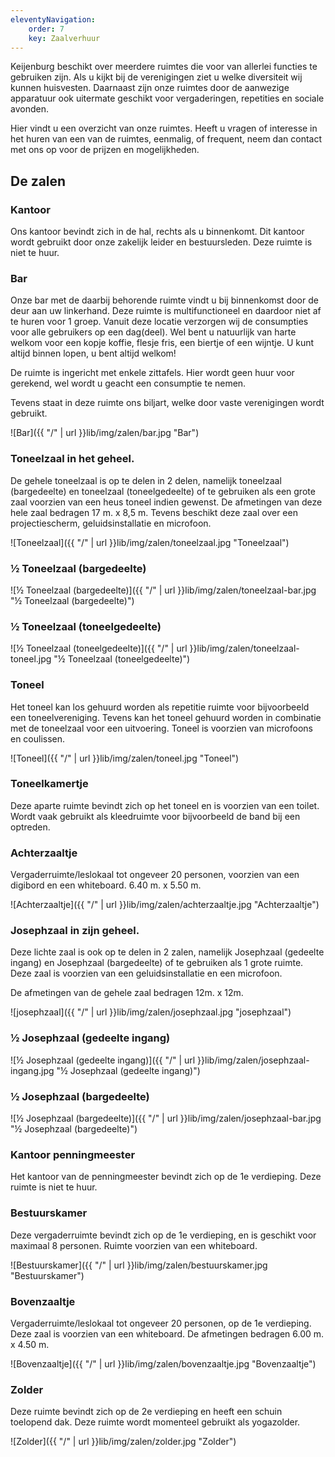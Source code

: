 ```yaml
---
eleventyNavigation:
    order: 7
    key: Zaalverhuur
---
```


Keijenburg beschikt over meerdere ruimtes die voor van allerlei functies te gebruiken zijn. Als u kijkt bij de verenigingen ziet u welke diversiteit wij kunnen huisvesten. Daarnaast zijn onze ruimtes door de aanwezige apparatuur ook uitermate geschikt voor vergaderingen, repetities en sociale avonden.

Hier vindt u een overzicht van onze ruimtes.
Heeft u vragen of interesse in het huren van een van de ruimtes, eenmalig, of frequent, neem dan contact met ons op voor de prijzen en mogelijkheden.

## De zalen

### Kantoor
Ons kantoor bevindt zich in de hal, rechts als u binnenkomt. Dit kantoor wordt gebruikt door onze zakelijk leider en bestuursleden. Deze ruimte is niet te huur.

### Bar
Onze bar met de daarbij behorende ruimte vindt u bij binnenkomst door de deur aan uw linkerhand. Deze ruimte is multifunctioneel en daardoor niet af te huren voor 1 groep. Vanuit deze locatie verzorgen wij de consumpties voor alle gebruikers op een dag(deel). Wel bent u natuurlijk van harte welkom voor een kopje koffie, flesje fris, een biertje of een wijntje. U kunt altijd binnen lopen, u bent altijd welkom!

De ruimte is ingericht met enkele zittafels. Hier wordt geen huur voor gerekend, wel wordt u geacht een consumptie te nemen.

Tevens staat in deze ruimte ons biljart, welke door vaste verenigingen wordt gebruikt.

![Bar]({{ "/" | url }}lib/img/zalen/bar.jpg "Bar")

### Toneelzaal in het geheel.
De gehele toneelzaal is op te delen in 2 delen, namelijk toneelzaal (bargedeelte) en toneelzaal (toneelgedeelte) of te gebruiken als een grote zaal voorzien van een heus toneel indien gewenst. De afmetingen van deze hele zaal bedragen 17 m. x 8,5 m.
Tevens beschikt deze zaal over een projectiescherm, geluidsinstallatie en microfoon.

![Toneelzaal]({{ "/" | url }}lib/img/zalen/toneelzaal.jpg "Toneelzaal")

### ½ Toneelzaal (bargedeelte)

![½ Toneelzaal (bargedeelte)]({{ "/" | url }}lib/img/zalen/toneelzaal-bar.jpg "½ Toneelzaal (bargedeelte)")

### ½ Toneelzaal (toneelgedeelte)

![½ Toneelzaal (toneelgedeelte)]({{ "/" | url }}lib/img/zalen/toneelzaal-toneel.jpg "½ Toneelzaal (toneelgedeelte)")

### Toneel
Het toneel kan los gehuurd worden als repetitie ruimte voor bijvoorbeeld een toneelvereniging. Tevens kan het toneel gehuurd worden in combinatie met de toneelzaal voor een uitvoering.
Toneel is voorzien van microfoons en coulissen.

![Toneel]({{ "/" | url }}lib/img/zalen/toneel.jpg "Toneel")

### Toneelkamertje
Deze aparte ruimte bevindt zich op het toneel en is voorzien van een toilet. Wordt vaak gebruikt als kleedruimte voor bijvoorbeeld de band bij een optreden.

### Achterzaaltje
Vergaderruimte/leslokaal tot ongeveer 20 personen, voorzien van een digibord en een whiteboard. 6.40 m. x 5.50 m.

![Achterzaaltje]({{ "/" | url }}lib/img/zalen/achterzaaltje.jpg "Achterzaaltje")

### Josephzaal in zijn geheel.
Deze lichte zaal is ook op te delen in 2 zalen, namelijk Josephzaal (gedeelte ingang) en Josephzaal (bargedeelte) of te gebruiken als 1 grote ruimte. Deze zaal is voorzien van een geluidsinstallatie en een microfoon.

De afmetingen van de gehele zaal bedragen 12m. x 12m.

![josephzaal]({{ "/" | url }}lib/img/zalen/josephzaal.jpg "josephzaal")

### ½ Josephzaal (gedeelte ingang)

![½ Josephzaal (gedeelte ingang)]({{ "/" | url }}lib/img/zalen/josephzaal-ingang.jpg "½ Josephzaal (gedeelte ingang)")

### ½ Josephzaal (bargedeelte)

![½ Josephzaal (bargedeelte)]({{ "/" | url }}lib/img/zalen/josephzaal-bar.jpg "½ Josephzaal (bargedeelte)")

### Kantoor penningmeester
Het kantoor van de penningmeester bevindt zich op de 1e verdieping. Deze ruimte is niet te huur.

### Bestuurskamer
Deze vergaderruimte bevindt zich op de 1e verdieping, en is geschikt voor maximaal 8 personen. Ruimte voorzien van een whiteboard.

![Bestuurskamer]({{ "/" | url }}lib/img/zalen/bestuurskamer.jpg "Bestuurskamer")

### Bovenzaaltje
Vergaderruimte/leslokaal tot ongeveer 20 personen, op de 1e verdieping. Deze zaal is voorzien van een whiteboard. De afmetingen bedragen 6.00 m. x 4.50 m.

![Bovenzaaltje]({{ "/" | url }}lib/img/zalen/bovenzaaltje.jpg "Bovenzaaltje")

### Zolder
Deze ruimte bevindt zich op de 2e verdieping en heeft een schuin toelopend dak. Deze ruimte wordt momenteel gebruikt als yogazolder.

![Zolder]({{ "/" | url }}lib/img/zalen/zolder.jpg "Zolder")